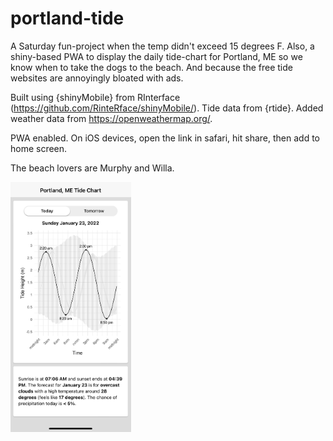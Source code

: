 
# portland-tide

A Saturday fun-project when the temp didn't exceed 15 degrees F. Also, a shiny-based PWA to display the daily tide-chart for Portland, ME so we know when to take the dogs to the beach. And because the free tide websites are annoyingly bloated with ads. 

Built using {shinyMobile} from RInterface (https://github.com/RinteRface/shinyMobile/). Tide data from {rtide}. Added weather data from https://openweathermap.org/.

PWA enabled. On iOS devices, open the link in safari, hit share, then add to home screen. 

The beach lovers are Murphy and Willa. 

<img src="www/screenshot.jpeg" alt="screenshot of app" height="400">
